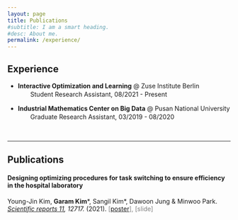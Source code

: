 ```yaml
---
layout: page
title: Publications
#subtitle: I am a smart heading.
#desc: About me.
permalink: /experience/
---
```


## Experience

- **Interactive Optimization and Learning** @ Zuse Institute Berlin <br> 　　Student Research Assistant, 08/2021 - Present



- **Industrial Mathematics Center on Big Data** @ Pusan National University <br> 　　Graduate Research Assistant, 03/2019 - 08/2020



​	<br>

---

## Publications

#### Designing optimizing procedures for task switching to ensure efficiency in the hospital laboratory

Young-Jin Kim, __Garam Kim__\*, Sangil Kim\*, Dawoon Jung & Minwoo Park. 	<br>
_[Scientific reports 11](https://www.nature.com/articles/s41598-021-92116-z), 12717._ (2021). <span style="color:grey">\[[poster](/assets/file/KSIAM_poster.pdf)\], [slide]</span>

